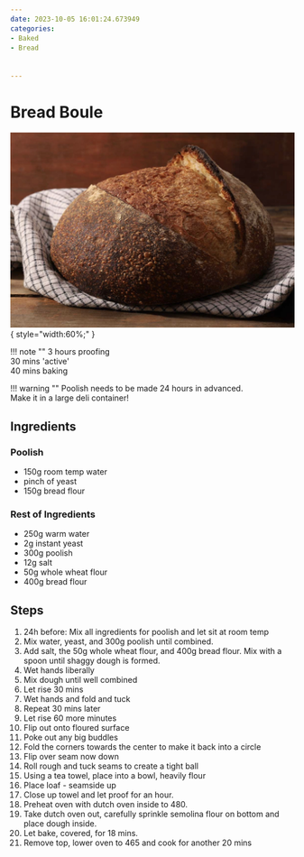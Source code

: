 ```yaml
---
date: 2023-10-05 16:01:24.673949
categories:
- Baked
- Bread

  
---
```


# Bread Boule
![breadboule.jpeg](../../images/breadboule.jpeg){ style="width:60%;" }

!!! note ""
    3 hours proofing  
    30 mins 'active'  
    40 mins baking

!!! warning ""
    Poolish needs to be made 24 hours in advanced.   
    Make it in a large deli container!
    
## Ingredients

### Poolish
* 150g room temp water
* pinch of yeast
* 150g bread flour
 
### Rest of Ingredients
* 250g warm water
* 2g instant yeast
* 300g poolish
* 12g salt
* 50g whole wheat flour
* 400g bread flour
  

## Steps
1. 24h before: Mix all ingredients for poolish and let sit at room temp
2. Mix water, yeast, and 300g poolish until combined.
3. Add salt, the 50g whole wheat flour, and 400g bread flour. Mix with a spoon until shaggy dough is formed.
4. Wet hands liberally 
5. Mix dough until well combined
6. Let rise 30 mins 
7. Wet hands and fold and tuck
8. Repeat 30 mins later
9. Let rise 60 more minutes
10. Flip out onto floured surface
11. Poke out any big buddles
12. Fold the corners towards the center to make it back into a circle
13. Flip over seam now down
14. Roll rough and tuck seams to create a tight ball
15. Using a tea towel, place into a bowl, heavily flour 
16. Place loaf - seamside up
17. Close up towel and let proof for an hour.
18. Preheat oven with dutch oven inside to 480.
19. Take dutch oven out, carefully sprinkle semolina flour on bottom and place dough inside.
20. Let bake, covered, for 18 mins.
21. Remove top, lower oven to 465 and cook for another 20 mins
